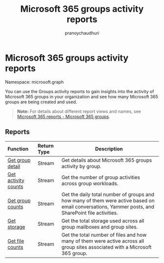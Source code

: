 ﻿---
title: "Microsoft 365 groups activity reports"
description: "You can use the Groups activity reports to gain insights into the activity of Microsoft 365 groups in your organization and see how many Microsoft 365 groups are being created and used."
localization_priority: Normal
ms.prod: "reports"
author: "pranoychaudhuri"
doc_type: conceptualPageType
---

# Microsoft 365 groups activity reports

Namespace: microsoft.graph

You can use the Groups activity reports to gain insights into the activity of Microsoft 365 groups in your organization and see how many Microsoft 365 groups are being created and used.

> **Note:** For details about different report views and names, see [Microsoft 365 reports - Microsoft 365 groups](https://support.office.com/client/Office-365-groups-a27f1a99-3557-4f85-9560-a28e3d822a40).

## Reports

| Function                                                                       | Return Type | Description                                                                                                                                       |
| :----------------------------------------------------------------------------- | :---------- | ------------------------------------------------------------------------------------------------------------------------------------------------- |
| [Get group detail](../api/reportroot-getoffice365groupsactivitydetail.md)      | Stream      | Get details about Microsoft 365 groups activity by group.                                                                                         |
| [Get activity counts](../api/reportroot-getoffice365groupsactivitycounts.md)   | Stream      | Get the number of group activities across group workloads.                                                                                        |
| [Get group counts](../api/reportroot-getoffice365groupsactivitygroupcounts.md) | Stream      | Get the daily total number of groups and how many of them were active based on email conversations, Yammer posts, and SharePoint file activities. |
| [Get storage](../api/reportroot-getoffice365groupsactivitystorage.md)          | Stream      | Get the total storage used across all group mailboxes and group sites.                                                                            |
| [Get file counts](../api/reportroot-getoffice365groupsactivityfilecounts.md)   | Stream      | Get the total number of files and how many of them were active across all group sites associated with a Microsoft 365 group.                      |
